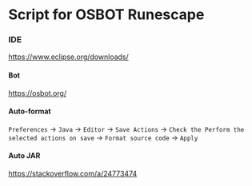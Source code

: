 # Script for OSBOT Runescape

### IDE

https://www.eclipse.org/downloads/

#### Bot

https://osbot.org/

#### Auto-format

`Preferences` -> `Java` -> `Editor` -> `Save Actions` -> `Check the Perform the selected actions on save` -> `Format source code` -> `Apply`


#### Auto JAR

https://stackoverflow.com/a/24773474